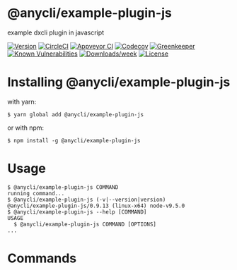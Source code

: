 @anycli/example-plugin-js
=========================

example dxcli plugin in javascript

[![Version](https://img.shields.io/npm/v/@anycli/example-plugin-js.svg)](https://npmjs.org/package/@anycli/example-plugin-js)
[![CircleCI](https://circleci.com/gh/anycli/example-plugin-js/tree/master.svg?style=svg)](https://circleci.com/gh/anycli/example-plugin-js/tree/master)
[![Appveyor CI](https://ci.appveyor.com/api/projects/status/github/anycli/example-plugin-js?branch=master&svg=true)](https://ci.appveyor.com/project/heroku/example-plugin-js/branch/master)
[![Codecov](https://codecov.io/gh/anycli/example-plugin-js/branch/master/graph/badge.svg)](https://codecov.io/gh/anycli/example-plugin-js)
[![Greenkeeper](https://badges.greenkeeper.io/anycli/example-plugin-js.svg)](https://greenkeeper.io/)
[![Known Vulnerabilities](https://snyk.io/test/npm/@anycli/example-plugin-js/badge.svg)](https://snyk.io/test/npm/@anycli/example-plugin-js)
[![Downloads/week](https://img.shields.io/npm/dw/@anycli/example-plugin-js.svg)](https://npmjs.org/package/@anycli/example-plugin-js)
[![License](https://img.shields.io/npm/l/@anycli/example-plugin-js.svg)](https://github.com/anycli/example-plugin-js/blob/master/package.json)

<!-- install -->
# Installing @anycli/example-plugin-js

with yarn:
```
$ yarn global add @anycli/example-plugin-js
```

or with npm:
```
$ npm install -g @anycli/example-plugin-js
```
<!-- installstop -->
<!-- usage -->
# Usage

```sh-session
$ @anycli/example-plugin-js COMMAND
running command...
$ @anycli/example-plugin-js (-v|--version|version)
@anycli/example-plugin-js/0.9.13 (linux-x64) node-v9.5.0
$ @anycli/example-plugin-js --help [COMMAND]
USAGE
  $ @anycli/example-plugin-js COMMAND [OPTIONS]
...
```
<!-- usagestop -->
<!-- commands -->
# Commands
<!-- commandsstop -->
